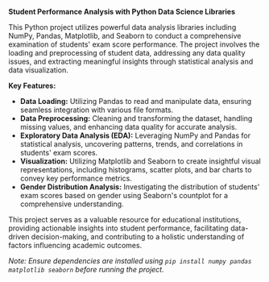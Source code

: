 **Student Performance Analysis with Python Data Science Libraries**

This Python project utilizes powerful data analysis libraries including NumPy, Pandas, Matplotlib, and Seaborn to conduct a comprehensive examination of students' exam score performance. The project involves the loading and preprocessing of student data, addressing any data quality issues, and extracting meaningful insights through statistical analysis and data visualization.

**Key Features:**
- **Data Loading:** Utilizing Pandas to read and manipulate data, ensuring seamless integration with various file formats.
- **Data Preprocessing:** Cleaning and transforming the dataset, handling missing values, and enhancing data quality for accurate analysis.
- **Exploratory Data Analysis (EDA):** Leveraging NumPy and Pandas for statistical analysis, uncovering patterns, trends, and correlations in students' exam scores.
- **Visualization:** Utilizing Matplotlib and Seaborn to create insightful visual representations, including histograms, scatter plots, and bar charts to convey key performance metrics.
- **Gender Distribution Analysis:** Investigating the distribution of students' exam scores based on gender using Seaborn's countplot for a comprehensive understanding.

This project serves as a valuable resource for educational institutions, providing actionable insights into student performance, facilitating data-driven decision-making, and contributing to a holistic understanding of factors influencing academic outcomes.

*Note: Ensure dependencies are installed using `pip install numpy pandas matplotlib seaborn` before running the project.*
